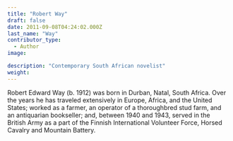 ```yaml
---
title: "Robert Way"
draft: false
date: 2011-09-08T04:24:02.000Z
last_name: "Way"
contributor_type:
  - Author
image:

description: "Contemporary South African novelist"
weight:
---
```

Robert Edward Way (b. 1912) was born in Durban, Natal, South Africa. Over the years he has traveled extensively in Europe, Africa, and the United States; worked as a farmer, an operator of a thoroughbred stud farm, and an antiquarian bookseller; and, between 1940 and 1943, served in the British Army as a part of the Finnish International Volunteer Force, Horsed Cavalry and Mountain Battery.

